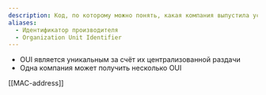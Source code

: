 ```yaml
---
description: Код, по которому можно понять, какая компания выпустила устройство с таким MAC-address
aliases:
  - Идентификатор производителя
  - Organization Unit Identifier
---
```

- OUI является уникальным за счёт их централизованной раздачи
- Одна компания может получить несколько OUI

[[MAC-address]]